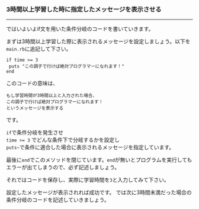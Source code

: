 ### 3時間以上学習した時に指定したメッセージを表示させる
****


ではいよいよif文を用いた条件分岐のコードを書いていきます。

まずは3時間以上学習した際に表示されるメッセージを設定しましょう。以下を`main.rb`に追記して下さい。

```
if time >= 3
 puts "この調子で行けば絶対プログラマーになれます！"
end
```

このコードの意味は、
```
もし学習時間が3時間以上と入力された場合、
この調子で行けば絶対プログラマーになれます！
というメッセージを表示する
```
です。


`if`で条件分岐を発生させ  
`time >= 3` でどんな条件下で分岐するかを設定し  
`puts~`で条件に適合した場合に表示されるメッセージを指定しています。

最後に`end`でこのメソッドを閉じています。`end`が無いとプログラムを実行してもエラーが出てしまうので、必ず記述しましょう。

  
それではコードを保存し、実際に学習時間を`3`と入力してみて下さい。

設定したメッセージが表示されれば成功です。
では次に3時間未満だった場合の条件分岐のコードを記述していきましょう。
